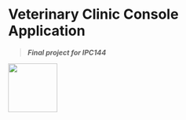 # **Veterinary Clinic Console Application**
> ***Final project for IPC144***
<img src="https://upload.wikimedia.org/wikipedia/commons/1/19/C_Logo.png" alt=" " width="100" height="100">
